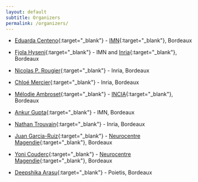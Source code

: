 ```yaml
---
layout: default
subtitle: Organizers
permalink: /organizers/
---
```


- [Eduarda Centeno](https://www.linkedin.com/in/eduardagzc/){:target="_blank"} - [IMN](https://www.imn-bordeaux.org/en/){:target="_blank"}, Bordeaux
- [Fjola Hyseni](https://www.linkedin.com/in/fjolahyseni/){:target="_blank"} - IMN and [Inria](https://www.inria.fr/fr/centre-inria-universite-bordeaux){:target="_blank"}, Bordeaux
- [Nicolas P. Rougier](https://www.labri.fr/perso/nrougier/){:target="_blank"} - Inria, Bordeaux

- [Chloé Mercier](https://www.linkedin.com/in/chl-mercier){:target="_blank"} - Inria, Bordeaux
- [Mélodie Ambroset](https://www.linkedin.com/in/m%C3%A9lodie-a-2299143a/){:target="_blank"} - [INCIA](https://www.bordeaux-neurocampus.fr/qui-sommes-nous/les-6-unites-de-recherche/incia/){:target="_blank"}, Bordeaux
- [Ankur Gupta](https://www.linkedin.com/in/guptankur/){:target="_blank"} - IMN, Bordeaux
- [Nathan Trouvain](https://github.com/nTrouvain){:target="_blank"} - Inria, Bordeaux
- [Juan Garcia-Ruiz](https://www.linkedin.com/in/garciaruizjuan/){:target="_blank"} - [Neurocentre Magendie](https://neurocentre-magendie.fr/){:target="_blank"}, Bordeaux
- [Yoni Couderc](https://www.linkedin.com/in/yoni-couderc-190218130/){:target="_blank"} - [Neurocentre Magendie](https://neurocentre-magendie.fr/){:target="_blank"}, Bordeaux
- [Deepshika Arasu](https://www.linkedin.com/in/deepshika-arasu){:target="_blank"} - Poietis, Bordeaux
